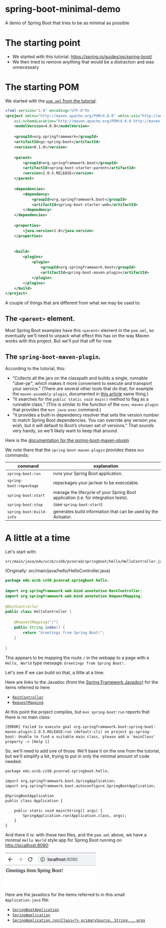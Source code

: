 # spring-boot-minimal-demo
A demo of Spring Boot that tries to be as minimal as possible


# The starting point

* We started with this tutorial: <https://spring.io/guides/gs/spring-boot/>
* We then tried to remove anything that would be a distraction and was unnecessary


# The starting POM

We started with the [`pom.xml` from the tutorial](https://spring.io/guides/gs/spring-boot/#use-maven):

```xml
<?xml version="1.0" encoding="UTF-8"?>
<project xmlns="http://maven.apache.org/POM/4.0.0" xmlns:xsi="http://www.w3.org/2001/XMLSchema-instance"
    xsi:schemaLocation="http://maven.apache.org/POM/4.0.0 http://maven.apache.org/xsd/maven-4.0.0.xsd">
    <modelVersion>4.0.0</modelVersion>

    <groupId>org.springframework</groupId>
    <artifactId>gs-spring-boot</artifactId>
    <version>0.1.0</version>

    <parent>
        <groupId>org.springframework.boot</groupId>
        <artifactId>spring-boot-starter-parent</artifactId>
        <version>2.0.5.RELEASE</version>
    </parent>

    <dependencies>
        <dependency>
            <groupId>org.springframework.boot</groupId>
            <artifactId>spring-boot-starter-web</artifactId>
        </dependency>
    </dependencies>

    <properties>
        <java.version>1.8</java.version>
    </properties>


    <build>
        <plugins>
            <plugin>
                <groupId>org.springframework.boot</groupId>
                <artifactId>spring-boot-maven-plugin</artifactId>
            </plugin>
        </plugins>
    </build>
</project>
```

A couple of things that are different from what we may be used to:

## The `<parent>` element.  

Most Spring Boot examples have this  `<parent>` element in the `pom.xml`, so eventually we'll need to unpack what effect this has on the way Maven works with this project.  But we'll put that off for now.

## The `spring-boot-maven-plugin`.   

According to the tutorial, this:
* "Collects all the jars on the classpath and builds a single, runnable "über-jar", which makes it more convenient to execute and transport your service."  (There are several other tools that do that; for example the `maven-assembly-plugin`, documented in [this article](https://www.baeldung.com/executable-jar-with-maven) same thing.)
* "It searches for the `public static void main()` method to flag as a runnable class."  (This is similar to the function of the `exec-maven-plugin` that provides the `mvn java:exec` command.)
* "It provides a built-in dependency resolver that sets the version number to match Spring Boot dependencies. You can override any version you wish, but it will default to Boot’s chosen set of versions."   That sounds very handy, so we'll likely want to keep that around.  

Here is the [documentation for the spring-boot-maven-plugin](https://docs.spring.io/spring-boot/docs/2.1.0.RELEASE/maven-plugin/)

We note there that the `spring-boot-maven-plugin` provides these `mvn` commands:

| command                | explanation |
|------------------------|-------------|
|`spring-boot:run`       | runs your Spring Boot application.|
|`spring-boot:repackage` | repackages your jar/war to be executable.|
|`spring-boot:start`     | manage the lifecycle of your Spring Boot application (i.e. for integration tests).|
|`spring-boot:stop`      | (see `spring-boot:start`) |
|`spring-boot:build-info`| generates build information that can be used by the Actuator.|


# A little at a time

Let's start with:

```
src/main/java/edu/ucsb/cs56/pconrad/springboot/hello/HelloController.java
```

(Originally: src/main/java/hello/HelloController.java)

```java
package edu.ucsb.cs56.pconrad.springboot.hello;

import org.springframework.web.bind.annotation.RestController;
import org.springframework.web.bind.annotation.RequestMapping;

@RestController
public class HelloController {

    @RequestMapping("/")
    public String index() {
        return "Greetings from Spring Boot!";
    }

}
```

This appears to be mapping the route `/` in the webapp to a page with a `Hello, World` type message: `Greetings from Spring Boot!`.

Let's see if we can build on that, a little at a time.

Here are links to the Javadoc (from the [Spring Framework Javadoc](https://docs.spring.io/spring-framework/docs/current/javadoc-api/index.html?overview-summary.html)) for the items referred to here:
* [`RestController`](https://docs.spring.io/spring-framework/docs/current/javadoc-api/org/springf)
* [`RequestMapping`](https://docs.spring.io/spring-framework/docs/current/javadoc-api/org/springframework/web/bind/annotation/RequestMapping.html)

At this point the project compiles, but `mvn spring-boot:run` reports that there is no main class:

```
[ERROR] Failed to execute goal org.springframework.boot:spring-boot-maven-plugin:2.0.5.RELEASE:run (default-cli) on project gs-spring-boot: Unable to find a suitable main class, please add a 'mainClass' property -> [Help 1]
```

So, we'll need to add one of those.  We'll base it on the one from the tutorial, but we'll simplify a bit, trying to put in only the minimal amount of code needed.


```
package edu.ucsb.cs56.pconrad.springboot.hello;

import org.springframework.boot.SpringApplication;
import org.springframework.boot.autoconfigure.SpringBootApplication;

@SpringBootApplication
public class Application {

    public static void main(String[] args) {
        SpringApplication.run(Application.class, args);
    }
}
```

And there it is: with these two files, and the `pom.xml` above, we have a minimal `Hello World` style app for Spring Boot running
on <http://localhost:8080>:

![Screenshot of browser running on http://localhost:8080](/images/localhost_8080.png)


Here are the javadocs for the items referred to in this small `Application.java` file:

* [`SpringBootApplication`](https://docs.spring.io/spring-boot/docs/current/api/index.html?org/springframework/boot/autoconfigure/SpringBootApplication.html)
* [`SpringApplication`](https://docs.spring.io/spring-boot/docs/current/api/index.html?org/springframework/boot/autoconfigure/SpringApplication.html)
* [`SpringApplication.run(Class<?> primarySource, String... args`](https://docs.spring.io/spring-boot/docs/current/api/org/springframework/boot/SpringApplication.html#run-java.lang.Class-java.lang.String...-)

